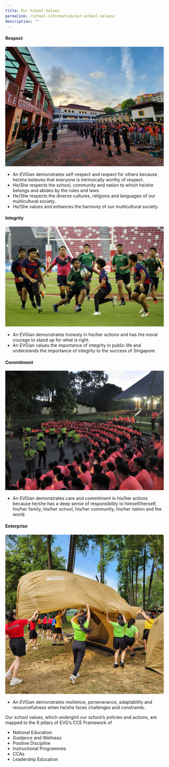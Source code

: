 ```yaml
---
title: Our School Values
permalink: /school-information/our-school-values/
description: ""
---
```

#### **Respect**
![](/images/Our%20School%20Values/respect.jpeg)
* An EVGian demonstrates self-respect and respect for others because he/she believes that everyone is intrinsically worthy of respect.
* He/She respects the school, community and nation to which he/she belongs and abides by the rules and laws.
* He/She respects the diverse cultures, religions and languages of our multicultural society.
* He/She values and enhances the harmony of our multicultural society.

#### **Integrity**
![](/images/Our%20School%20Values/integrity.jpg)
* An EVGian demonstrates honesty in his/her actions and has the moral courage to stand up for what is right.
* An EVGian values the importance of integrity in public life and understands the importance of integrity to the success of Singapore.

#### **Commitment**
![](/images/Our%20School%20Values/commitment_2.jpg)
* An EVGian demonstrates care and commitment in his/her actions because he/she has a deep sense of responsibility to himself/herself, his/her family, his/her school, his/her community, his/her nation and the world.

#### **Enterprise**
![](/images/Our%20School%20Values/enterprise.jpg)
* An EVGian demonstrates resilience, perseverance, adaptability and resourcefulness when he/she faces challenges and constraints. 

Our school values, which undergird our school’s policies and actions, are mapped to the 6 pillars of EVG’s CCE Framework of

* National Education
* Guidance and Wellness
* Positive Discipline
* Instructional Programmes
* CCAs
* Leadership Education